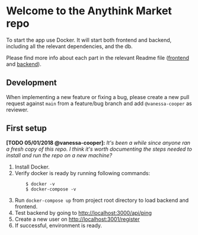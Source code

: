 # Welcome to the Anythink Market repo

To start the app use Docker. It will start both frontend and backend, including all the relevant dependencies, and the db.

Please find more info about each part in the relevant Readme file ([frontend](frontend/readme.md) and [backend](backend/README.md)).

## Development

When implementing a new feature or fixing a bug, please create a new pull request against `main` from a feature/bug branch and add `@vanessa-cooper` as reviewer.

## First setup

**[TODO 05/01/2018 @vanessa-cooper]:** _It's been a while since anyone ran a fresh copy of this repo. I think it's worth documenting the steps needed to install and run the repo on a new machine?_

1. Install Docker.
2. Verify docker is ready by running following commands:
    ```
        $ docker -v
        $ docker-compose -v
    ```
3. Run ```docker-compose up``` from project root directory to load backend and frontend.
4. Test backend by going to [http://localhost:3000/api/ping](http://localhost:3000/api/ping)
5. Create a new user on [http://localhost:3001/register](http://localhost:3001/register)
6. If successful, environment is ready.